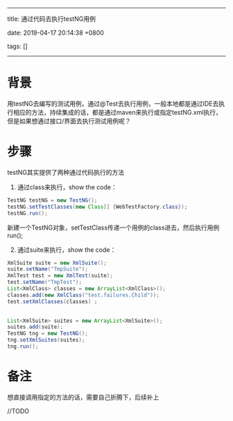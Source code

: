 
---

title: 通过代码去执行testNG用例

date: 2019-04-17 20:14:38 +0800

tags: []

---
<a name="8e1b944f"></a>
# 背景

用testNG去编写的测试用例，通过@Test去执行用例，一般本地都是通过IDE去执行相应的方法，持续集成的话，都是通过maven来执行或指定testNG.xml执行，但是如果想通过接口/界面去执行测试用例呢？

<a name="52b36576"></a>
# 步骤

testNG其实提供了两种通过代码执行的方法

1. 通过class来执行，show the code：

```java
TestNG testNG = new TestNG();
testNG.setTestClasses(new Class[] {WebTestFactory.class});
testNG.run();
```

新建一个TestNG对象，setTestClass传递一个用例的class进去，然后执行用例run();

2. 通过suite来执行，show the code：

```java
XmlSuite suite = new XmlSuite();
suite.setName("TmpSuite");
XmlTest test = new XmlTest(suite);
test.setName("TmpTest");
List<XmlClass> classes = new ArrayList<XmlClass>();
classes.add(new XmlClass("test.failures.Child"));
test.setXmlClasses(classes) ;
        

List<XmlSuite> suites = new ArrayList<XmlSuite>();
suites.add(suite);
TestNG tng = new TestNG();
tng.setXmlSuites(suites);
tng.run();
```

<a name="2432b575"></a>
# 备注

想直接调用指定的方法的话，需要自己折腾下，后续补上

//TODO

